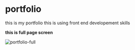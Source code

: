 # portfolio

this is my portfolio this is using front end developement skills


**this is full page screen**

![portfolio-full](https://user-images.githubusercontent.com/94475130/176016108-d9617b7f-8a78-43ae-9da5-1b945ecdd05a.png)
